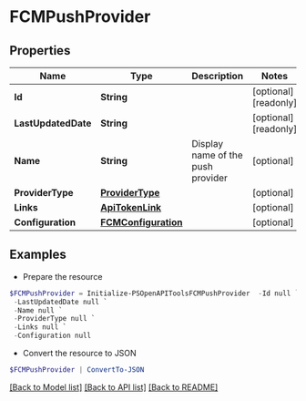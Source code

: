 # FCMPushProvider
## Properties

Name | Type | Description | Notes
------------ | ------------- | ------------- | -------------
**Id** | **String** |  | [optional] [readonly] 
**LastUpdatedDate** | **String** |  | [optional] [readonly] 
**Name** | **String** | Display name of the push provider | [optional] 
**ProviderType** | [**ProviderType**](ProviderType.md) |  | [optional] 
**Links** | [**ApiTokenLink**](ApiTokenLink.md) |  | [optional] 
**Configuration** | [**FCMConfiguration**](FCMConfiguration.md) |  | [optional] 

## Examples

- Prepare the resource
```powershell
$FCMPushProvider = Initialize-PSOpenAPIToolsFCMPushProvider  -Id null `
 -LastUpdatedDate null `
 -Name null `
 -ProviderType null `
 -Links null `
 -Configuration null
```

- Convert the resource to JSON
```powershell
$FCMPushProvider | ConvertTo-JSON
```

[[Back to Model list]](../README.md#documentation-for-models) [[Back to API list]](../README.md#documentation-for-api-endpoints) [[Back to README]](../README.md)

